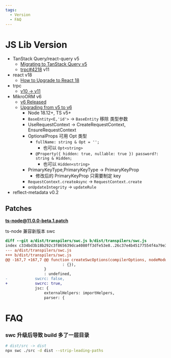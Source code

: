 ```yaml
---
tags:
  - Version
  - FAQ
---
```


# JS Lib Version

- TanStack Query/react-query v5
  - [Migrating to TanStack Query v5](https://tanstack.com/query/v5/docs/framework/react/guides/migrating-to-v5)
  - [trpc#4218](https://github.com/trpc/trpc/issues/4218) v11
- react v18
  - [How to Upgrade to React 18](https://react.dev/blog/2022/03/08/react-18-upgrade-guide)
- trpc
  - [v10 -> v11](https://trpc.io/docs/migrate-from-v10-to-v11)
- MikroORM v6
  - [v6 Released](https://mikro-orm.io/blog/mikro-orm-6-released)
  - [Upgrading from v5 to v6](https://mikro-orm.io/docs/upgrading-v5-to-v6)
    - Node 18.12+, TS v5+
    - `BaseEntity<E,'id'>` -> `BaseEntity` 移除 类型参数
    - UseRequestContext -> CreateRequestContext, EnsureRequestContext
    - OptionalProps 可用 Opt 类型
      - `fullName: string & Opt = '';`
        - 也可以 `Opt<string>`
      - `@Property({ hidden: true, nullable: true }) password?: string & Hidden;`
        - 也可以 `Hidden<string>`
    - PrimaryKeyType,PrimaryKeyType -> PrimaryKeyProp
      - 修改后的 PrimaryKeyProp 只需要制定 key
    - `RequestContext.createAsync` -> `RequestContext.create`
    - `onUpdateIntegrity` -> `updateRule`
- reflect-metadata v0.2

## Patches

**ts-node@11.0.0-beta.1.patch**

ts-node 兼容新版本 swc

```diff
diff --git a/dist/transpilers/swc.js b/dist/transpilers/swc.js
index c334bd3b18b292c3f865639dca4080ff3dfe53e8..26c37e4b45177554f4a79e311775dab3e9085a59 100644
--- a/dist/transpilers/swc.js
+++ b/dist/transpilers/swc.js
@@ -167,7 +167,7 @@ function createSwcOptions(compilerOptions, nodeModuleEmitKind, swcInstance, swcD
                         : {}),
                 }
                 : undefined,
-            swcrc: false,
+            swcrc: true,
             jsc: {
                 externalHelpers: importHelpers,
                 parser: {
```

# FAQ

### swc 升级后导致 build 多了一层目录

```bash
# dist/src -> dist
npx swc ./src -d dist --strip-leading-paths
```
